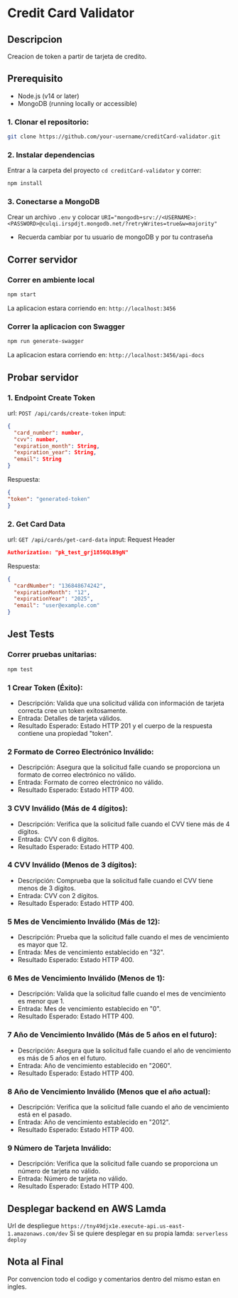 # Credit Card Validator

## Descripcion

Creacion de token a partir de tarjeta de credito.

## Prerequisito

- Node.js (v14 or later)
- MongoDB (running locally or accessible)

### 1. **Clonar el repositorio:**

   ```bash
   git clone https://github.com/your-username/creditCard-validator.git
  ```

### 2. Instalar dependencias

Entrar a la carpeta del proyecto ```cd creditCard-validator``` y correr:
```bash
npm install
```

### 3. Conectarse a MongoDB
Crear un archivo ```.env``` y colocar ```URI="mongodb+srv://<USERNAME>:<PASSWORD>@culqi.irspdjt.mongodb.net/?retryWrites=true&w=majority"```
* Recuerda cambiar <USERNAME> por tu usuario de mongoDB y <PASSWORD> por tu contraseña

## Correr servidor

### Correr en ambiente local
```bash
npm start
```
La aplicacion estara corriendo en: ```http://localhost:3456```

### Correr la aplicacion con Swagger
```bash
npm run generate-swagger
```
La aplicacion estara corriendo en: ```http://localhost:3456/api-docs```

## Probar servidor
### 1. Endpoint Create Token
url: ```POST /api/cards/create-token```
input:
```json
{
  "card_number": number,
  "cvv": number,
  "expiration_month": String,
  "expiration_year": String,
  "email": String
}
```
Respuesta: 
```json
{
"token": "generated-token"
}
```

### 2. Get Card Data
url: ```GET /api/cards/get-card-data```
input: Request Header
```json
Authorization: "pk_test_grj1856QLB9gN"
```
Respuesta:
```json
{
  "cardNumber": "136848674242",
  "expirationMonth": "12",
  "expirationYear": "2025",
  "email": "user@example.com"
}
```

## Jest Tests

### Correr pruebas unitarias: 
```bash
npm test
```

### 1 Crear Token (Éxito):
* Descripción: Valida que una solicitud válida con información de tarjeta correcta cree un token exitosamente.
* Entrada: Detalles de tarjeta válidos.
* Resultado Esperado: Estado HTTP 201 y el cuerpo de la respuesta contiene una propiedad "token".

### 2 Formato de Correo Electrónico Inválido:
* Descripción: Asegura que la solicitud falle cuando se proporciona un formato de correo electrónico no válido.
* Entrada: Formato de correo electrónico no válido.
* Resultado Esperado: Estado HTTP 400.

### 3 CVV Inválido (Más de 4 dígitos):
* Descripción: Verifica que la solicitud falle cuando el CVV tiene más de 4 dígitos.
* Entrada: CVV con 6 dígitos.
* Resultado Esperado: Estado HTTP 400.

### 4 CVV Inválido (Menos de 3 dígitos):
* Descripción: Comprueba que la solicitud falle cuando el CVV tiene menos de 3 dígitos.
* Entrada: CVV con 2 dígitos.
* Resultado Esperado: Estado HTTP 400.

### 5 Mes de Vencimiento Inválido (Más de 12):
* Descripción: Prueba que la solicitud falle cuando el mes de vencimiento es mayor que 12.
* Entrada: Mes de vencimiento establecido en "32".
* Resultado Esperado: Estado HTTP 400.

### 6 Mes de Vencimiento Inválido (Menos de 1):
* Descripción: Valida que la solicitud falle cuando el mes de vencimiento es menor que 1.
* Entrada: Mes de vencimiento establecido en "0".
* Resultado Esperado: Estado HTTP 400.

### 7 Año de Vencimiento Inválido (Más de 5 años en el futuro):
* Descripción: Asegura que la solicitud falle cuando el año de vencimiento es más de 5 años en el futuro.
* Entrada: Año de vencimiento establecido en "2060".
* Resultado Esperado: Estado HTTP 400.

### 8 Año de Vencimiento Inválido (Menos que el año actual):
* Descripción: Verifica que la solicitud falle cuando el año de vencimiento está en el pasado.
* Entrada: Año de vencimiento establecido en "2012".
* Resultado Esperado: Estado HTTP 400.

### 9 Número de Tarjeta Inválido:
* Descripción: Verifica que la solicitud falle cuando se proporciona un número de tarjeta no válido.
* Entrada: Número de tarjeta no válido.
* Resultado Esperado: Estado HTTP 400.


## Desplegar backend en AWS Lamda
Url de despliegue ```https://tny49djx1e.execute-api.us-east-1.amazonaws.com/dev```
Si se quiere desplegar en su propia lamda: ```serverless deploy```

## Nota al Final

Por convencion todo el codigo y comentarios dentro del mismo estan en ingles.
